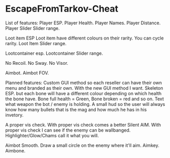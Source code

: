 # EscapeFromTarkov-Cheat

List of features:
Player ESP.
Player Health.
Player Names.
Player Distance.
Player Slider Slider range. 

Loot item ESP
Loot item have different colours on their rarity. 
You can cycle rarity.
Loot Item Slider range. 

Lootcontainer esp.
Lootcontainer Slider range.

No Recoil.
No Sway.
No Visor.

Aimbot.
Aimbot FOV.

Planned features:
Custom GUI method so each reseller can have their own menu and branded as their own.
With the new GUI method I want.
Skeleton ESP. but each bone will have a different colour depending on which health the bone have. Bone full health = Green, Bone broken = red and so on.
Text what weapon the bot / enemy is holding.
A small hud so the user will always know how many bullets that is the mag and how much he has in his invetory.

A proper vis check.
With proper vis check comes a better Silent AIM.
With proper vis check I can see if the enemy can be wallbanged.
Highlighter/Glow/Chams call it what you will.

Aimbot Smooth.
Draw a small circle on the enemy where it'll aim.
Aimkey.
Aimbone. 
